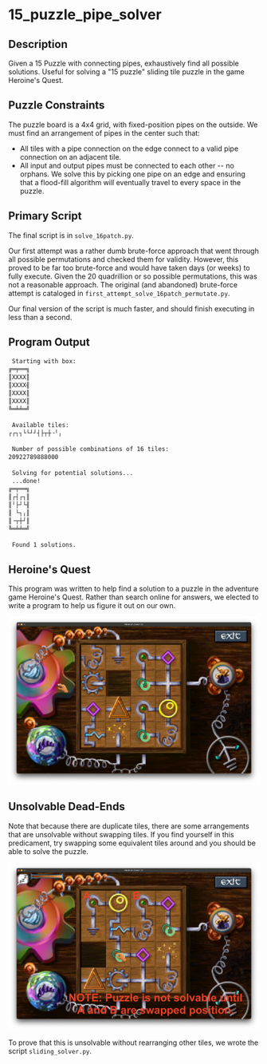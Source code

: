 # 15_puzzle_pipe_solver

## Description
Given a 15 Puzzle with connecting pipes, exhaustively find all possible solutions. Useful for solving a "15 puzzle" sliding tile puzzle in the game Heroine's Quest.

## Puzzle Constraints

The puzzle board is a 4x4 grid, with fixed-position pipes on the outside. We must find an arrangement of pipes in the center such that:

* All tiles with a pipe connection on the edge connect to a valid pipe connection on an adjacent tile.
* All input and output pipes must be connected to each other -- no orphans. We solve this by picking one pipe on an edge and ensuring that a flood-fill algorithm will eventually travel to every space in the puzzle.

## Primary Script

The final script is in `solve_16patch.py`.

Our first attempt was a rather dumb brute-force approach that went through all possible permutations and checked them for validity.  However, this proved to be far too brute-force and would have taken days (or weeks) to fully execute.  Given the 20 quadrillion or so possible permutations, this was not a reasonable approach.  The original (and abandoned) brute-force attempt is cataloged in `first_attempt_solve_16patch_permutate.py`.

Our final version of the script is much faster, and should finish executing in less than a second.

## Program Output

```
 Starting with box:
╔═╤══╗
║XXXX║
║XXXX╢
║XXXX║
║XXXX║
╚═╧╧═╝

 Available tiles:
┌┌┐┐└└┘┘┤├┬┼╶╵╷

 Number of possible combinations of 16 tiles:
20922789888000

 Solving for potential solutions...
 ...done!
╔═╤══╗
║┌┤┌┐║
║╵├┘└╢
║ └┐╷║
║╶┬┼┘║
╚═╧╧═╝

 Found 1 solutions.
 ```

## Heroine's Quest

This program was written to help find a solution to a puzzle in the adventure game Heroine's Quest.  Rather than search online for answers, we elected to write a program to help us figure it out on our own.

![Screenshot of puzzle in Heroine's Quest](heroines_quest_screenshot.png "Screenshot of the puzzle.")

## Unsolvable Dead-Ends

Note that because there are duplicate tiles, there are some arrangements that are unsolvable without swapping tiles.  If you find yourself in this predicament, try swapping some equivalent tiles around and you should be able to solve the puzzle.

![Screenshot of seemingly unsolvable puzzle position in Heroine's Quest](heroines_quest_unsolvable.png "Screenshot of the puzzle.")

To prove that this is unsolvable without rearranging other tiles, we wrote the script `sliding_solver.py`.

